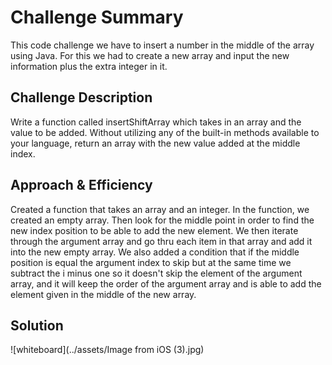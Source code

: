 # Challenge Summary
This code challenge we have to insert a number in the middle of the array using Java. For this we had to create a new array and input the new information plus the extra integer in it.

## Challenge Description
Write a function called insertShiftArray which takes in an array and the value to be added. Without utilizing any of the built-in methods available to your language, return an array with the new value added at the middle index.

## Approach & Efficiency
Created a function that takes an array and an integer. In the function, we created an empty array. Then look for the middle point in order to find the new index position to be able to add the new element. We then iterate through the argument array and go thru each item in that array and add it into the new empty array. We also added a condition that if the middle position is equal the argument index to skip but at the same time we subtract the i minus one so it doesn't skip the element of the argument array, and it will keep the order of the argument array and is able to add the element given in the middle of the new array.

## Solution
![whiteboard](../assets/Image from iOS (3).jpg)
